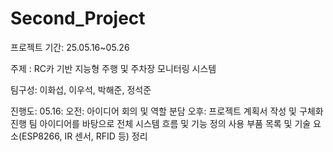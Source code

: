 # Second_Project

프로젝트 기간: 25.05.16~05.26

주제 : RC카 기반 지능형 주행 및 주차장 모니터링 시스템

팀구성: 이화섭, 이우석, 박해준, 정석준

진행도: 
05.16: 오전: 아이디어 회의 및 역할 분담
       오후:  프로젝트 계획서 작성 및 구체화 진행
              팀 아이디어를 바탕으로 전체 시스템 흐름 및 기능 정의
              사용 부품 목록 및 기술 요소(ESP8266, IR 센서, RFID 등) 정리


